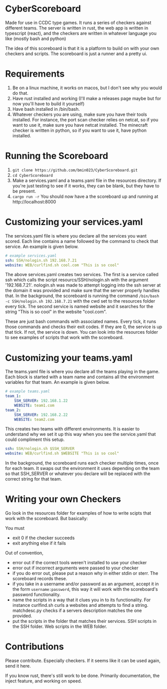 # CyberScoreboard
Made for use in CCDC type games. It runs a series of checkers against different teams. The server is written in rust, the web app is written in typescript (react), and the checkers are written in whatever language you like (mostly bash and python)

The idea of this scoreboard is that it is a platform to build on with your own checkers and scripts. The scoreboard is just a runner and a pretty ui.

# Requirements
1. Be on a linux machine, it works on macos, but I don't see why you would do that.
2. Have rust installed and working (I'll make a releases page maybe but for now you'll have to build it yourself)
3. Have bash installed in /bin/bash.
4. Whatever checkers you are using, make sure you have their tools installed. For instance, the port scan checker relies on netcat, so if you want to use it, make sure you have netcat installed. The minecraft checker is written in python, so if you want to use it, have python installed.
# Running the Scoreboard
1. `git clone https://github.com/bmin023/CyberScoreboard.git`
2. `cd CyberScoreboard`
3. Make a services.yaml and a teams.yaml file in the resources directory. If you're just testing to see if it works, they can be blank, but they have to be present.
4. `cargo run -r`
You should now have a the scoreboard up and running at http://localhost:8000
# Customizing your services.yaml
The services.yaml file is where you declare all the services you want scored. Each line contains a name followed by the command to check that service. An example is given below.
```yaml
# example services.yaml
ssh: SSH/nologin.sh 192.168.7.21
website: WEB/curlfind.sh cool.com "This is so cool"
```
The above services.yaml creates two services. The first is a service called ssh which calls the script resourcs/SSH/nologin.sh with the argument '192.168.7.21'. nologin.sh was made to attempt logging into the ssh server at the domain it was provided and make sure that the server properly handles that. In the background, the scoreboard is running the command `/bin/bash -c SSH/nologin.sh 192.168.7.21` with the cwd set to the resources folder every tick.
The second service is named website and it searches for the string "This is so cool" in the website "cool.com".

These are just bash commands with associated names. Every tick, it runs those commands and checks their exit codes. If they are 0, the service is up that tick. If not, the service is down. You can look into the resources folder to see examples of scripts that work with the scoreboard. 
# Customizing your teams.yaml
The teams.yaml file is where you declare all the teams playing in the game. Each block is started with a team name and contains all the environment variables for that team. An example is given below.
```yaml
# example teams.yaml
team_1:
    SSH_SERVER: 192.168.1.22
    WEBSITE: team1.com
team_2:
    SSH_SERVER: 192.168.2.22
    WEBSITE: team2.com
```
This creates two teams with different environments. It is easier to understand why we set it up this way when you see the service.yaml that could compliment this setup.
```yaml
ssh: SSH/nologin.sh $SSH_SERVER
website: WEB/curlfind.sh $WEBSITE "This is so cool"
```
In the background, the scoreboard runs each checker multiple times, once for each team. It swaps out the environment it uses depending on the team so that SSH_SERVER or whatever you declare will be replaced with the correct string for that team.
# Writing your own Checkers
Go look in the resources folder for examples of how to write scipts that work with the scoreboard. But basically:

You must
- exit 0 if the checker succeeds
- exit anything else if it fails

Out of convention,
- error out if the correct tools weren't installed to use your checker
- error out if incorrect arguments were passed to your checker
- if you do error out, please put a reason why in either stdin or sterr. The scoreboard records these.
- if you take in a username and/or password as an argument, accept it in the form `username:password`, this way it will work with the scoreboard's password functionality.
- name the scripts in a way that it clues you in to its functionality. For instance curlfind.sh curls a websites and attempts to find a string. matchdesc.py checks if a servers description matches the one provided.
- put the scripts in the folder that matches their services. SSH scripts in the SSH folder. Web scripts in the WEB folder.
# Contributions
Please contribute. Especially checkers. If it seems like it can be used again, send it here.

If you know rust, there's still work to be done. Primarily documentation, the inject feature, and working on speed.
